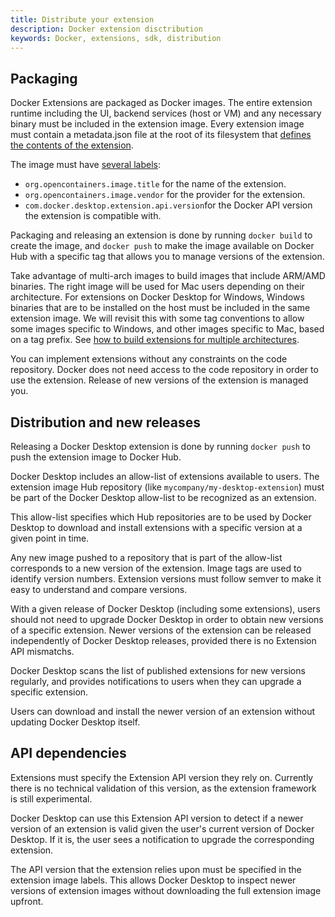 ```yaml
---
title: Distribute your extension
description: Docker extension disctribution
keywords: Docker, extensions, sdk, distribution
---
```


## Packaging

Docker Extensions are packaged as Docker images. The entire extension runtime including the UI, backend services (host or VM) and any necessary binary must be included in the extension image.
Every extension image must contain a metadata.json file at the root of its filesystem that [defines the contents of the extension](METADATA.md).

The image must have [several labels](labels.md):

- `org.opencontainers.image.title` for the name of the extension.
- `org.opencontainers.image.vendor` for the provider for the extension.
- `com.docker.desktop.extension.api.version`for the Docker API version the extension is compatible with.

Packaging and releasing an extension is done by running `docker build` to create the image, and `docker push` to make the image available on Docker Hub with a specific tag that allows you to manage versions of the extension.

Take advantage of multi-arch images to build images that include ARM/AMD binaries. The right image will be used for Mac users depending on their architecture.
For extensions on Docker Desktop for Windows, Windows binaries that are to be installed on the host must be included in the same extension image. We will revisit this with some tag conventions to allow some images specific to Windows, and other images specific to Mac, based on a tag prefix. See [how to build extensions for multiple architectures](multi-arch.md).

You can implement extensions without any constraints on the code repository. Docker does not need access to the code repository in order to use the extension. Release of new versions of the extension is managed you.

## Distribution and new releases

Releasing a Docker Desktop extension is done by running `docker push` to push the extension image to Docker Hub.

Docker Desktop includes an allow-list of extensions available to users. The extension image Hub repository (like `mycompany/my-desktop-extension`) must be part of the Docker Desktop allow-list to be recognized as an extension.

This allow-list specifies which Hub repositories are to be used by Docker Desktop to download and install extensions with a specific version at a given point in time.

Any new image pushed to a repository that is part of the allow-list corresponds to a new version of the extension. Image tags are used to identify version numbers. Extension versions must follow semver to make it easy to understand and compare versions.

With a given release of Docker Desktop (including some extensions), users should not need to upgrade Docker Desktop in order to obtain new versions of a specific extension. Newer versions of the extension can be released independently of Docker Desktop releases, provided there is no Extension API mismatchs.

Docker Desktop scans the list of published extensions for new versions regularly, and provides notifications to users when they can upgrade a specific extension.

Users can download and install the newer version of an extension without updating Docker Desktop itself.

## API dependencies

Extensions must specify the Extension API version they rely on. Currently there is no technical validation of this version, as the extension framework is still experimental.

Docker Desktop can use this Extension API version to detect if a newer version of an extension is valid given the user's current version of Docker Desktop. If it is, the user sees a notification to upgrade the corresponding extension.

The API version that the extension relies upon must be specified in the extension image labels. This allows Docker Desktop to inspect newer versions of extension images without downloading the full extension image upfront.

